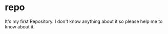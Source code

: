 # repo
It's my first Repository. I don't know anything about it so please help me to know about it. 
